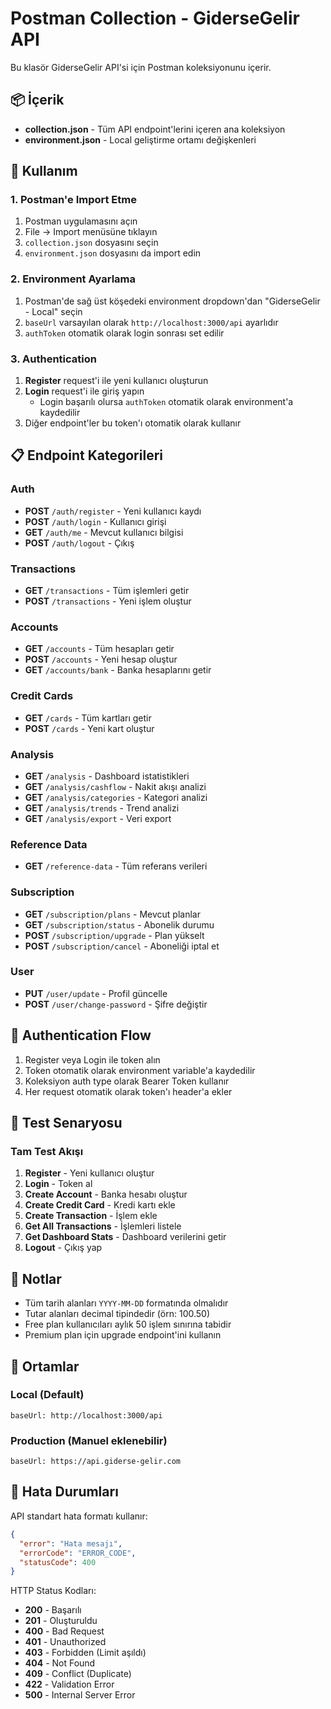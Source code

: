 # Postman Collection - GiderseGelir API

Bu klasör GiderseGelir API'si için Postman koleksiyonunu içerir.

## 📦 İçerik

- **collection.json** - Tüm API endpoint'lerini içeren ana koleksiyon
- **environment.json** - Local geliştirme ortamı değişkenleri

## 🚀 Kullanım

### 1. Postman'e Import Etme

1. Postman uygulamasını açın
2. File → Import menüsüne tıklayın
3. `collection.json` dosyasını seçin
4. `environment.json` dosyasını da import edin

### 2. Environment Ayarlama

1. Postman'de sağ üst köşedeki environment dropdown'dan "GiderseGelir - Local" seçin
2. `baseUrl` varsayılan olarak `http://localhost:3000/api` ayarlıdır
3. `authToken` otomatik olarak login sonrası set edilir

### 3. Authentication

1. **Register** request'i ile yeni kullanıcı oluşturun
2. **Login** request'i ile giriş yapın
   - Login başarılı olursa `authToken` otomatik olarak environment'a kaydedilir
3. Diğer endpoint'ler bu token'ı otomatik olarak kullanır

## 📋 Endpoint Kategorileri

### Auth

- **POST** `/auth/register` - Yeni kullanıcı kaydı
- **POST** `/auth/login` - Kullanıcı girişi
- **GET** `/auth/me` - Mevcut kullanıcı bilgisi
- **POST** `/auth/logout` - Çıkış

### Transactions

- **GET** `/transactions` - Tüm işlemleri getir
- **POST** `/transactions` - Yeni işlem oluştur

### Accounts

- **GET** `/accounts` - Tüm hesapları getir
- **POST** `/accounts` - Yeni hesap oluştur
- **GET** `/accounts/bank` - Banka hesaplarını getir

### Credit Cards

- **GET** `/cards` - Tüm kartları getir
- **POST** `/cards` - Yeni kart oluştur

### Analysis

- **GET** `/analysis` - Dashboard istatistikleri
- **GET** `/analysis/cashflow` - Nakit akışı analizi
- **GET** `/analysis/categories` - Kategori analizi
- **GET** `/analysis/trends` - Trend analizi
- **GET** `/analysis/export` - Veri export

### Reference Data

- **GET** `/reference-data` - Tüm referans verileri

### Subscription

- **GET** `/subscription/plans` - Mevcut planlar
- **GET** `/subscription/status` - Abonelik durumu
- **POST** `/subscription/upgrade` - Plan yükselt
- **POST** `/subscription/cancel` - Aboneliği iptal et

### User

- **PUT** `/user/update` - Profil güncelle
- **POST** `/user/change-password` - Şifre değiştir

## 🔐 Authentication Flow

1. Register veya Login ile token alın
2. Token otomatik olarak environment variable'a kaydedilir
3. Koleksiyon auth type olarak Bearer Token kullanır
4. Her request otomatik olarak token'ı header'a ekler

## 🧪 Test Senaryosu

### Tam Test Akışı

1. **Register** - Yeni kullanıcı oluştur
2. **Login** - Token al
3. **Create Account** - Banka hesabı oluştur
4. **Create Credit Card** - Kredi kartı ekle
5. **Create Transaction** - İşlem ekle
6. **Get All Transactions** - İşlemleri listele
7. **Get Dashboard Stats** - Dashboard verilerini getir
8. **Logout** - Çıkış yap

## 📝 Notlar

- Tüm tarih alanları `YYYY-MM-DD` formatında olmalıdır
- Tutar alanları decimal tipindedir (örn: 100.50)
- Free plan kullanıcıları aylık 50 işlem sınırına tabidir
- Premium plan için upgrade endpoint'ini kullanın

## 🔗 Ortamlar

### Local (Default)

```
baseUrl: http://localhost:3000/api
```

### Production (Manuel eklenebilir)

```
baseUrl: https://api.giderse-gelir.com
```

## 🐛 Hata Durumları

API standart hata formatı kullanır:

```json
{
  "error": "Hata mesajı",
  "errorCode": "ERROR_CODE",
  "statusCode": 400
}
```

HTTP Status Kodları:

- **200** - Başarılı
- **201** - Oluşturuldu
- **400** - Bad Request
- **401** - Unauthorized
- **403** - Forbidden (Limit aşıldı)
- **404** - Not Found
- **409** - Conflict (Duplicate)
- **422** - Validation Error
- **500** - Internal Server Error
